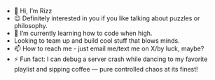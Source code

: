 - 👋 Hi, I’m Rizz
- 😉 Definitely interested in you if you like talking about puzzles or philosophy.
- 🌱 I’m currently learning how to code when high.
- Looking to team up and build cool stuff that blows minds.
- 📫 How to reach me - just email me/text me on X/by luck, maybe? 
- ⚡ Fun fact: I can debug a server crash while dancing to my favorite playlist and sipping coffee — pure controlled chaos at its finest!

<!---
rizz-rtb/rizz-rtb is a ✨ special ✨ repository because its `README.md` (this file) appears on your GitHub profile.
You can click the Preview link to take a look at your changes.
--->
